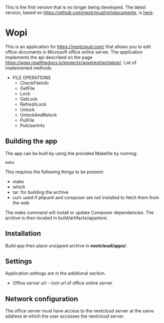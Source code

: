 This is the first version that is no longer being developed. The latest version, based on https://github.com/nextcloud/richdocuments, is [here](https://github.com/roscomputing/richdocuments).

# Wopi

This is an application for https://nextcloud.com/ that allows you 
to edit office documents in Microsoft office online server. 
The application implements the api described on the page https://wopi.readthedocs.io/projects/wopirest/en/latest/. 
List of implemented methods
* FILE OPERATIONS
  * CheckFileInfo
  * GetFile
  * Lock
  * GetLock
  * RefreshLock
  * Unlock
  * UnlockAndRelock
  * PutFile
  * PutUserInfo


## Building the app

The app can be built by using the provided Makefile by running:

    make

This requires the following things to be present:
* make
* which
* tar: for building the archive
* curl: used if phpunit and composer are not installed to fetch them from the web

The make command will install or update Composer dependencies.
The archive is then located in build/artifacts/appstore.

## Installation

Build app then place unzipped archive in **nextcloud/apps/**.

## Settings

Application settings are in the additional section.
* Office server url - root url of office online server

## Network configuration

The office server must have access to the nextcloud server at the same 
address at which the user accesses the nextcloud server.
